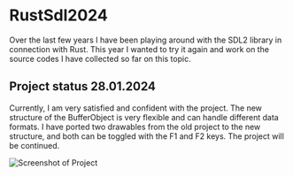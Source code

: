 # RustSdl2024

Over the last few years I have been playing around with the SDL2 library in connection with Rust. This year I wanted to try it again and work on the source codes I have collected so far on this topic.

## Project status 28.01.2024
Currently, I am very satisfied and confident with the project. The new structure of the BufferObject is very flexible and can handle different data formats.
I have ported two drawables from the old project to the new structure, and both can be toggled with the F1 and F2 keys. The project will be continued.

![Screenshot of Project](media/screenshot.png)
